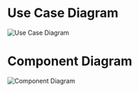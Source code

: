 # Use Case Diagram
![Use Case Diagram](https://github.com/ObiWanLansi/SIGENCE-Scenario-Tool/blob/master/SIGENCEScenarioTool.Modelling/Exports/Model_SIGENCE_Scenario_Tool_Use_Case_Diagram.PNG "Use Case Diagram")

# Component Diagram
![Component Diagram](https://github.com/ObiWanLansi/SIGENCE-Scenario-Tool/blob/master/SIGENCEScenarioTool.Modelling/Exports/Model_SIGENCE_Scenario_Tool_Component_Diagram.PNG "Component Diagram")
